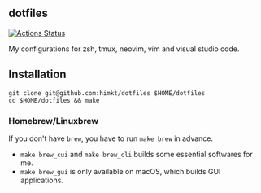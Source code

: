## dotfiles

[![Actions Status](https://github.com/himkt/dotfiles/workflows/build/badge.svg)](https://github.com/himkt/dotfiles)

My configurations for zsh, tmux, neovim, vim and visual studio code.


## Installation

```
git clone git@github.com:himkt/dotfiles $HOME/dotfiles
cd $HOME/dotfiles && make
```

### Homebrew/Linuxbrew

If you don't have `brew`, you have to run `make brew` in advance.

- `make brew_cui` and `make brew_cli` builds some essential softwares for me.
- `make brew_gui` is only available on macOS, which builds GUI applications.
